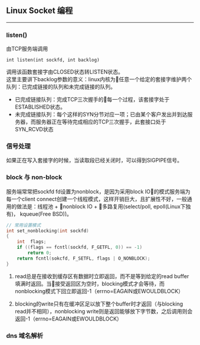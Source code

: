 ## Linux Socket 编程 
----------

### listen()
由TCP服务端调用 
```
int listen(int sockfd, int backlog)
``` 
调用该函数套接字由CLOSED状态转LISTEN状态。  
这里主要讲下backlog参数的意义：linux内核为任意一个给定的套接字维护两个队列：已完成链接的队列和未完成链接的队列。
+ 已完成链接队列：完成TCP三次握手的每一个过程，该套接字处于ESTABLISHED状态。
+ 未完成链接队列：每个这样的SYN分节对应一项；已由某个客户发出并到达服务器，而服务器正在等待完成相应的TCP三次握手，此套接口处于SYN_RCVD状态 

### 信号处理
如果正在写入套接字的时候，当读取段已经关闭时，可以得到SIGPIPE信号。

### block 与 non-block 
服务端常常把sockfd fd设置为nonblock，是因为采用block IO的模式服务端为每一个client connect创建一个线程模式，这样开销巨大，且扩展性不好，一般通用的做法是：线程池 + nonblock IO + 多路复用(select/poll, epoll(Linux下独有)， kqueue(Free BSD))。

```C
// 常用设置模式
int set_nonblocking(int sockfd)
{
    int  flags;
    if ((flags == fcntl(sockfd, F_GETFL, 0)) == -1)
        return 0;
    return fcntl(sokcfd, F_SETFL, flags | O_NONBLOCK);
}
``` 
1. read总是在接收到缓存区有数据时立即返回，而不是等到给定的read buffer填满时返回。当接受返回区为空时，blocking模式才会等待，而nonblocking模式下回立即返回-1（errno=EAGAIN或EWOULDBLOCK）

2. blocking的write只有在缓冲区足以放下整个buffer时才返回（与blocking read并不相同），nonblocking write则是返回能够放下字节数，之后调用则会返回-1（errno=EAGAIN或EWOULDBLOCK）


### dns 域名解析 


